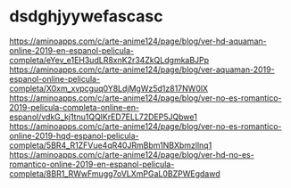 # dsdghjyywefascasc
https://aminoapps.com/c/arte-anime124/page/blog/ver-hd-aquaman-online-2019-en-espanol-pelicula-completa/eYev_e1EH3udLR8xnK2r34ZkQLdgmkaBJPp https://aminoapps.com/c/arte-anime124/page/blog/ver-aquaman-2019-espanol-online-pelicula-completa/X0xm_xvpcguq0Y8LdjMgWz5d1z817NW0lX https://aminoapps.com/c/arte-anime124/page/blog/ver-no-es-romantico-2019-pelicula-completa-online-en-espanol/vdkG_kj1tnu1QQlKrED7ELL72DEP5JQbwe1 https://aminoapps.com/c/arte-anime124/page/blog/ver-no-es-romantico-online-2019-hqd-espanol-pelicula-completa/5BR4_R1ZFVue4qR40JRmBbm1NBXbmzllnq1 https://aminoapps.com/c/arte-anime124/page/blog/ver-hd-no-es-romantico-online-2019-en-espanol-pelicula-completa/8BR1_RWwFmugg7oVLXmPGaL0BZPWEgdawd
